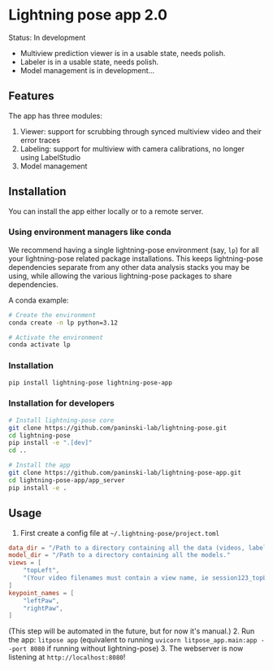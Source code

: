 # Lightning pose app 2.0


Status: In development
* Multiview prediction viewer is in a usable state, needs polish.
* Labeler is in a usable state, needs polish.
* Model management is in development...

## Features

The app has three modules:
1. Viewer: support for scrubbing through synced multiview video and their error traces
2. Labeling: support for multiview with camera calibrations, no longer using LabelStudio 
3. Model management

## Installation

You can install the app either locally or to a remote server.

### Using environment managers like conda

We recommend having a single lightning-pose environment (say, `lp`) for all your lightning-pose
related package installations. This keeps lightning-pose dependencies separate from any other
data analysis stacks you may be using, while allowing the various lightning-pose packages to
share dependencies. 

A conda example:

```bash
# Create the environment
conda create -n lp python=3.12

# Activate the environment
conda activate lp
```

### Installation

```bash
pip install lightning-pose lightning-pose-app
```

### Installation for developers

```bash
# Install lightning-pose core
git clone https://github.com/paninski-lab/lightning-pose.git
cd lightning-pose
pip install -e ".[dev]"
cd ..

# Install the app
git clone https://github.com/paninski-lab/lightning-pose-app.git
cd lightning-pose-app/app_server
pip install -e .
```

## Usage

1. First create a config file at `~/.lightning-pose/project.toml`
```toml filename="project.toml"
data_dir = "/Path to a directory containing all the data (videos, labels, etc)."
model_dir = "/Path to a directory containing all the models."
views = [
    "topLeft",
    "(Your video filenames must contain a view name, ie session123_topLeft.mp4)",
]
keypoint_names = [
    "leftPaw",
    "rightPaw",
]
```
(This step will be automated in the future, but for now it's manual.)
2. Run the app: `litpose app` (equivalent to running `uvicorn litpose_app.main:app --port 8080` if running without lightning-pose)
3. The webserver is now listening at `http://localhost:8080`!
